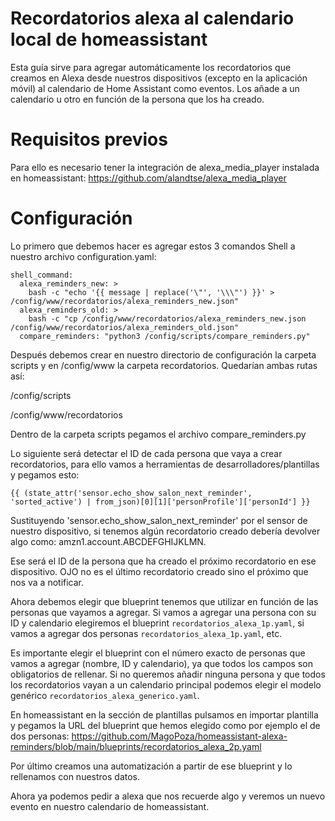 # Recordatorios alexa al calendario local de homeassistant
Esta guía sirve para agregar automáticamente los recordatorios que creamos en Alexa desde nuestros dispositivos (excepto en la aplicación móvil) al calendario de Home Assistant como eventos. Los añade a un calendario u otro en función de la persona que los ha creado.
# Requisitos previos
Para ello es necesario tener la integración de alexa_media_player instalada en homeassistant: https://github.com/alandtse/alexa_media_player
# Configuración
Lo primero que debemos hacer es agregar estos 3 comandos Shell a nuestro archivo configuration.yaml:
```
shell_command:
  alexa_reminders_new: >
    bash -c "echo '{{ message | replace('\"', '\\\"') }}' > /config/www/recordatorios/alexa_reminders_new.json"
  alexa_reminders_old: >
    bash -c "cp /config/www/recordatorios/alexa_reminders_new.json /config/www/recordatorios/alexa_reminders_old.json"
  compare_reminders: "python3 /config/scripts/compare_reminders.py"
```
Después debemos crear en nuestro directorio de configuración la carpeta scripts y en /config/www la carpeta recordatorios. Quedarían ambas rutas así:

/config/scripts

/config/www/recordatorios

Dentro de la carpeta scripts pegamos el archivo compare_reminders.py

Lo siguiente será detectar el ID de cada persona que vaya a crear recordatorios, para ello vamos a herramientas de desarrolladores/plantillas y pegamos esto:
```
{{ (state_attr('sensor.echo_show_salon_next_reminder', 'sorted_active') | from_json)[0][1]['personProfile']['personId'] }}
```

Sustituyendo 'sensor.echo_show_salon_next_reminder' por el sensor de nuestro dispositivo, si tenemos algún recordatorio creado debería devolver algo como: amzn1.account.ABCDEFGHIJKLMN. 

Ese será el ID de la persona que ha creado el próximo recordatorio en ese dispositivo. OJO no es el último recordatorio creado sino el próximo que nos va a notificar.

Ahora debemos elegir que blueprint tenemos que utilizar en función de las personas que vayamos a agregar. Si vamos a agregar una persona con su ID y calendario elegiremos el blueprint `recordatorios_alexa_1p.yaml`, si vamos a agregar dos personas `recordatorios_alexa_1p.yaml`, etc.

Es importante elegir el blueprint con el número exacto de personas que vamos a agregar (nombre, ID y calendario), ya que todos los campos son obligatorios de rellenar. Si no queremos añadir ninguna persona y que todos los recordatorios vayan a un calendario principal podemos elegir el modelo genérico `recordatorios_alexa_generico.yaml`.

En homeassistant en la sección de plantillas pulsamos en importar plantilla y pegamos la URL del blueprint que hemos elegido como por ejemplo el de dos personas: https://github.com/MagoPoza/homeassistant-alexa-reminders/blob/main/blueprints/recordatorios_alexa_2p.yaml

Por último creamos una automatización a partir de ese blueprint y lo rellenamos con nuestros datos.

Ahora ya podemos pedir a alexa que nos recuerde algo y veremos un nuevo evento en nuestro calendario de homeassistant.
